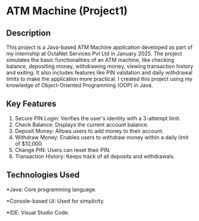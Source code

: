 
# ATM Machine (Project1)

## Description
This project is a Java-based ATM Machine application developed as part of my internship at OctaNet Services Pvt Ltd in January 2025. 
The project simulates the basic functionalities of an ATM machine, like checking balance, depositing money, withdrawing money, viewing transaction history and exiting.
It also includes features like PIN validation and daily withdrawal limits to make the application more practical. 
I created this project using my knowledge of Object-Oriented Programming (OOP) in Java.

## Key Features
1. Secure PIN Login: Verifies the user's identity with a 3-attempt limit.
2. Check Balance: Displays the current account balance.
3. Deposit Money: Allows users to add money to their account.
4. Withdraw Money: Enables users to withdraw money within a daily limit of $10,000.
5. Change PIN: Users can reset their PIN.
6. Transaction History: Keeps track of all deposits and withdrawals.

## Technologies Used
*Java: Core programming language.

*Console-based UI: Used for simplicity.

*IDE: Visual Studio Code.
